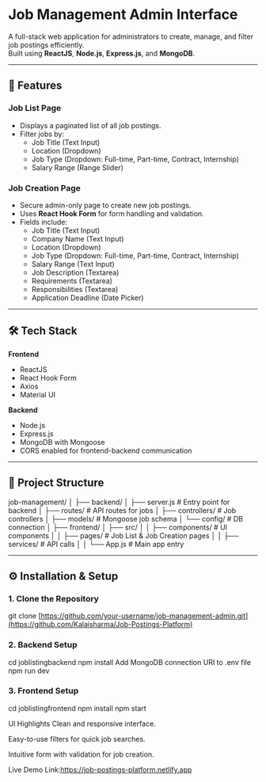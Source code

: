 # Job Management Admin Interface

A full-stack web application for administrators to create, manage, and filter job postings efficiently.  
Built using **ReactJS**, **Node.js**, **Express.js**, and **MongoDB**.

---

## 🚀 Features

### **Job List Page**
- Displays a paginated list of all job postings.
- Filter jobs by:
  - Job Title (Text Input)
  - Location (Dropdown)
  - Job Type (Dropdown: Full-time, Part-time, Contract, Internship)
  - Salary Range (Range Slider)

### **Job Creation Page**
- Secure admin-only page to create new job postings.
- Uses **React Hook Form** for form handling and validation.
- Fields include:
  - Job Title (Text Input)
  - Company Name (Text Input)
  - Location (Dropdown)
  - Job Type (Dropdown: Full-time, Part-time, Contract, Internship)
  - Salary Range (Text Input)
  - Job Description (Textarea)
  - Requirements (Textarea)
  - Responsibilities (Textarea)
  - Application Deadline (Date Picker)

---

## 🛠 Tech Stack

**Frontend**
- ReactJS
- React Hook Form
- Axios
- Material UI
  
**Backend**
- Node.js
- Express.js
- MongoDB with Mongoose
- CORS enabled for frontend-backend communication

---
## 📂 Project Structure
job-management/
│
├── backend/
│ ├── server.js # Entry point for backend
│ ├── routes/ # API routes for jobs
│ ├── controllers/ # Job controllers
│ ├── models/ # Mongoose job schema
│ └── config/ # DB connection
│
├── frontend/
│ ├── src/
│ │ ├── components/ # UI components
│ │ ├── pages/ # Job List & Job Creation pages
│ │ ├── services/ # API calls
│ │ └── App.js # Main app entry


---

## ⚙️ Installation & Setup

### **1. Clone the Repository**
git clone [https://github.com/your-username/job-management-admin.git](https://github.com/Kalaisharma/Job-Postings-Platform)


### **2. Backend Setup**
cd joblistingbackend
npm install
Add MongoDB connection URI to .env file
npm run dev

### **3. Frontend Setup**
cd joblistingfrontend
npm install
npm start

 UI Highlights
Clean and responsive interface.

Easy-to-use filters for quick job searches.

Intuitive form with validation for job creation.

Live Demo Link:https://job-postings-platform.netlify.app


